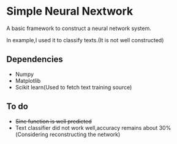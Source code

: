 # Simple Neural Nextwork
A basic framework to construct a neural network system.

In example,I used it to classify texts.(It is not well constructed)

## Dependencies
* Numpy
* Matplotlib
* Scikit learn(Used to fetch text training source)

## To do
* ~~Sine function is well predicted~~
* Text classifier did not work well,accuracy remains about 30%(Considering reconstructing the network)